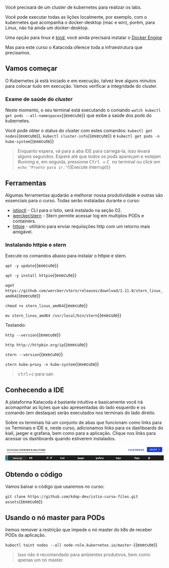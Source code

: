 Você precisará de um cluster de kubernetes para realizar os labs.

Você pode executar todas as lições localmente, por exemplo, com o kubernetes que acompanha o docker-desktop (mac e win), porém, para Linux, não há ainda um docker-desktop.

Uma opção para linux é [kind](https://kind.sigs.k8s.io/), você ainda precisará instalar o [Docker Engine](https://docs.docker.com/engine/install/)

Mas para este curso o Katacoda oferece toda a infraestrutura que precisamos.

## Vamos começar

O Kubernetes já está iniciado e em execução, talvez leve alguns minutos para colocar tudo em execução. Vamos verificar a integridade do cluster.

### Exame de saúde do _cluster_

Neste momento, o seu terminal está executando o comando `watch kubectl get pods --all-namespaces`{{execute}} que exibe a saúde dos pods do kubernetes.

Você pode obter o status do cluster com estes comandos: `kubectl get nodes`{{execute}}, `kubectl cluster-info`{{execute}} e `kubectl get pods -n kube-system`{{execute}}

> Enquanto espera, vá para a aba IDE para carregá-la, isso levará alguns segundos.
> Espere até que todos os pods apareçam e estejam _Running_ e, em seguida, pressione <kbd> Ctrl </kbd> + <kbd> C </kbd> no terminal ou click em  `echo "Pronto para ir."`{{Execute interrupt}}

## Ferramentas

Algumas ferramentas ajudarão a melhorar nossa produtividade e outras são essenciais para o curso. Todas serão instaladas durante o curso:

* [istioctl](https://istio.io/latest/docs/ops/diagnostic-tools/istioctl/) - CLI para o Istio, será instalado na seção 02.
* [wercker/stern](https://github.com/wercker/stern) - Stern permite acessar log em multiplos PODs e containers.
* [httpie](https://httpie.io/) - utilitário para enviar requiisções http com um retorno mais amigável.

### Instalando httpie e stern

Execute os comandos abaixo para instalar o httpie e stern.

`apt -y update`{{execute}}

`apt -y install httpie`{{execute}}

`wget https://github.com/wercker/stern/releases/download/1.11.0/stern_linux_amd64`{{execute}}

`chmod +x stern_linux_amd64`{{execute}}

`mv stern_linux_amd64 /usr/local/bin/stern`{{execute}}

Testando:

`http --version`{{execute}}

`http http://httpbin.org/ip`{{execute}}

`stern --version`{{execute}}

`stern kube-proxy -n kube-system`{{execute}}

> <kbd>ctrl</kbd>+<kbd>c</kbd> para sair.

## Conhecendo a IDE

A plataforma Katacoda é bastante intuitiva e basicamente você irá acomapnhar as lições que são apresentadas do lado esquerdo e os comando (em destaque) serão executados nos terminais do lado direito.

Sobre os terminais há um conjunto de abas que funcionam como links para os Terminais e IDE e, neste curso, adicionamos links para os dashboards do kiali, jaeger e grafana, bem como para a aplicação. Clique nos links para acessar os dashboards quando estiverem instalados.

![](./assets/katacoda-dashboards.png)

## Obtendo o código

Vamos baixar o código que usaremos no curso:

`git clone https://github.com/kdop-dev/istio-curso-files.git assets`{{execute}}

## Usando o nó master para PODs

Iremos remover a restrição que impede o nó master do k8s de receber PODs da aplicação.

`kubectl taint nodes --all node-role.kubernetes.io/master-`{{execute}}

> Isso não é recomendado para ambientes produtivos, bem como apenas um nó master.
